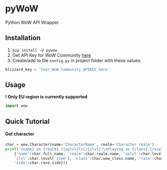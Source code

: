 # pyWoW
Python WoW API Wrapper

## Installation
1. `pip install -U pywow`
2. Get API Key for WoW Community [here](https://dev.battle.net/apps/register)
4. Create/add to file `config.py` in project folder with these values:
```python
blizzard_key = 'Your_WoW_Community_APIKEY_here'
```

## Usage
**! Only EU region is currently supported**
```python
import wow
```

## Quick Tutorial

#### Get character
```python
char = wow.Character(name='CharacterName', realm='Character realm')
print('{name} on {realm} ({xplvl}lvl/{ilvl})\nPlaying as {class},{race} at {side}'.format(
	{'name':char.full_name, 'realm':char.realm.name, 'xplvl':char.level['xp']
	'ilvl':char.level['item'], 'class':char.wow_class.name, 'race':char.race.name,
	'side':char.race.side}))
```